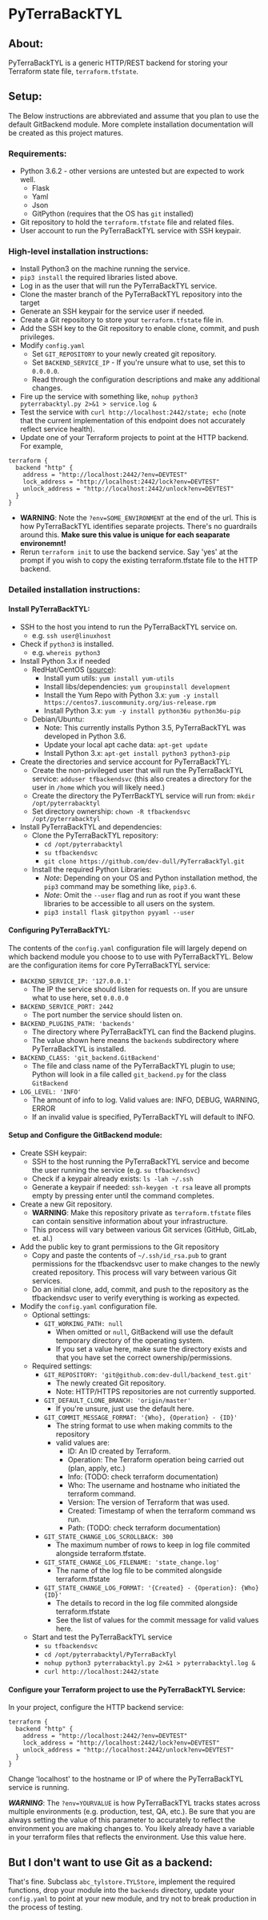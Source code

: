 # PyTerraBackTYL
## About:
PyTerraBackTYL is a generic HTTP/REST backend for storing your Terraform state file, `terraform.tfstate`.

## Setup:
The Below instructions are abbreviated and assume that you plan to use the default GitBackend module.
More complete installation documentation will be created as this project matures.

### Requirements:
- Python 3.6.2 - other versions are untested but are expected to work well.
  - Flask
  - Yaml
  - Json
  - GitPython (requires that the OS has `git` installed)
- Git repository to hold the `terraform.tfstate` file and related files.
- User account to run the PyTerraBackTYL service with SSH keypair.

### High-level installation instructions:
- Install Python3 on the machine running the service.
- `pip3 install` the required libraries listed above.
- Log in as the user that will run the PyTerraBackTYL service.
- Clone the master branch of the PyTerraBackTYL repository into the target
- Generate an SSH keypair for the service user if needed.
- Create a Git repository to store your `terraform.tfstate` file in.
- Add the SSH key to the Git repository to enable clone, commit, and push privileges.
- Modify `config.yaml`
  - Set `GIT_REPOSITORY` to your newly created git repository.
  - Set `BACKEND_SERVICE_IP` - If you're unsure what to use, set this to `0.0.0.0`.
  - Read through the configuration descriptions and make any additional changes.
- Fire up the service with something like, `nohup python3 pyterrabacktyl.py 2>&1 > service.log &`
- Test the service with `curl http://localhost:2442/state; echo` (note that the current implementation of this endpoint does not accurately reflect service health).
- Update one of your Terraform projects to point at the HTTP backend. For example,
```buildoutcfg
terraform {
  backend "http" {
    address = "http://localhost:2442/?env=DEVTEST"
    lock_address = "http://localhost:2442/lock?env=DEVTEST"
    unlock_address = "http://localhost:2442/unlock?env=DEVTEST"
  }
}
```
- **WARNING**: Note the `?env=SOME_ENVIRONMENT` at the end of the url. This is how PyTerraBackTYL identifies separate projects. There's no guardrails around this. **Make sure this value is unique for each seaparate environemnt!**
- Rerun `terraform init` to use the backend service. Say 'yes' at the prompt if you wish to copy the existing terraform.tfstate file to the HTTP backend.

### Detailed installation instructions:
#### Install PyTerraBackTYL:
- SSH to the host you intend to run the PyTerraBackTYL service on.
  - e.g. `ssh user@linuxhost`
- Check if `python3` is installed.
  - e.g. `whereis python3`
- Install Python 3.x if needed
  - RedHat/CentOS ([source](https://www.digitalocean.com/community/tutorials/how-to-install-python-3-and-set-up-a-local-programming-environment-on-centos-7)): 
    - Install yum utils: `yum install yum-utils`
    - Install libs/dependencies: `yum groupinstall development`
    - Install the Yum Repo with Python 3.x: `yum -y install https://centos7.iuscommunity.org/ius-release.rpm`
    - Install Python 3.x: `yum -y install python36u python36u-pip`
  - Debian/Ubuntu:
    - Note: This currently installs Python 3.5, PyTerraBackTYL was developed in Python 3.6.
    - Update your local apt cache data: `apt-get update`
    - Install Python 3.x: `apt-get install python3 python3-pip`
- Create the directories and service account for PyTerraBackTYL:
    - Create the non-privileged user that will run the PyTerraBackTYL service: `adduser tfbackendsvc` (this also creates a directory for the user in `/home` which you will likely need.)
    - Create the directory the PyTerrBackTYL service will run from: `mkdir /opt/pyterrabacktyl`
    - Set directory ownership: `chown -R tfbackendsvc /opt/pyterrabacktyl`
- Install PyTerraBackTYL and dependencies:
    - Clone the PyTerraBackTYL repository:
      - `cd /opt/pyterrabacktyl`
      - `su tfbackendsvc`
      - `git clone https://github.com/dev-dull/PyTerraBackTyl.git`
    - Install the required Python Libraries: 
      - _Note_: Depending on your OS and Python installation method, the `pip3` command may be something like, `pip3.6`.
      - _Note_: Omit the `--user` flag and run as root if you want these libraries to be accessible to all users on the system.
      - `pip3 install flask gitpython pyyaml --user`

#### Configuring PyTerraBackTYL:
The contents of the `config.yaml` configuration file will largely depend on which backend module you choose to
to use with PyTerraBackTYL. Below are the configuration items for core PyTerraBackTYL service:

- `BACKEND_SERVICE_IP: '127.0.0.1'`
  - The IP the service should listen for requests on. If you are unsure what to use here, set `0.0.0.0`
- `BACKEND_SERVICE_PORT: 2442`
  - The port number the service should listen on.
- `BACKEND_PLUGINS_PATH: 'backends'`
  - The directory where PyTerraBackTYL can find the Backend plugins.
  - The value shown here means the `backends` subdirectory where PyTerraBackTYL is installed.
- `BACKEND_CLASS: 'git_backend.GitBackend'`
  - The file and class name of the PyTerraBackTYL plugin to use; Python will look in a file called `git_backend.py`
  for the class `GitBackend`
- `LOG_LEVEL: 'INFO'` 
  - The amount of info to log. Valid values are: INFO, DEBUG, WARNING, ERROR
  - If an invalid value is specified, PyTerraBackTYL will default to INFO.
  
#### Setup and Configure the GitBackend module:
- Create SSH keypair:
  - SSH to the host running the PyTerraBackTYL service and become the user running the service (e.g. `su tfbackendsvc`) 
  - Check if a keypair already exists: `ls -lah ~/.ssh`
  - Generate a keypair if needed: `ssh-keygen -t rsa` leave all prompts empty by pressing enter until the command completes.
- Create a new Git repository.
  - **WARNING**: Make this repository private as `terraform.tfstate` files can contain sensitive information about your infrastructure.
  - This process will vary between various Git services (GitHub, GitLab, et. al.)
- Add the public key to grant permissions to the Git repository
  - Copy and paste the contents of `~/.ssh/id_rsa.pub` to grant permissions for the tfbackendsvc user to make changes to the newly created repository. This process will vary between various Git services.
  - Do an initial clone, add, commit, and push to the repository as the tfbackendsvc user to verify everything is working as expected.
- Modify the `config.yaml` configuration file.
  - Optional settings:
    - `GIT_WORKING_PATH: null` 
      - When omitted or `null`, GitBackend will use the default temporary directory of the operating system.
      - If you set a value here, make sure the directory exists and that you have set the correct ownership/permissions.
  - Required settings:
    - `GIT_REPOSITORY: 'git@github.com:dev-dull/backend_test.git'`
      - The newly created Git repository.
      - Note: HTTP/HTTPS repositories are not currently supported.
    - `GIT_DEFAULT_CLONE_BRANCH: 'origin/master'`
      - If you're unsure, just use the default here.
    - `GIT_COMMIT_MESSAGE_FORMAT: '{Who}, {Operation} - {ID}'`
      - The string format to use when making commits to the repository
      - valid values are:
        - ID: An ID created by Terraform.
        - Operation: The Terraform operation being carried out (plan, apply, etc.)
        - Info: (TODO: check terraform documentation) 
        - Who: The username and hostname who initiated the terraform command.
        - Version: The version of Terraform that was used.
        - Created: Timestamp of when the terraform command ws run.
        - Path: (TODO: check terraform documentation)
    - `GIT_STATE_CHANGE_LOG_SCROLLBACK: 300`
      - The maximum number of rows to keep in log file commited alongside terraform.tfstate.
    - `GIT_STATE_CHANGE_LOG_FILENAME: 'state_change.log'`
      - The name of the log file to be commited alongside terraform.tfstate
    - `GIT_STATE_CHANGE_LOG_FORMAT: '{Created} - {Operation}: {Who} {ID}'`
      - The details to record in the log file commited alongside terraform.tfstate
      - See the list of values for the commit message for valid values here.
  - Start and test the PyTerraBackTYL service
    - `su tfbackendsvc`
    - `cd /opt/pyterrabacktyl/PyTerraBackTyl`
    - `nohup python3 pyterrabacktyl.py 2>&1 > pyterrabacktyl.log &`
    - `curl http://localhost:2442/state`
    
#### Configure your Terraform project to use the PyTerraBackTYL Service:
In your project, configure the HTTP backend service:
```
terraform {
  backend "http" {
    address = "http://localhost:2442/?env=DEVTEST"
    lock_address = "http://localhost:2442/lock?env=DEVTEST"
    unlock_address = "http://localhost:2442/unlock?env=DEVTEST"
  }
}
```

Change 'localhost' to the hostname or IP of where the PyTerraBackTYL service is running.

***WARNING***: The `?env=YOURVALUE` is how PyTerraBackTYL tracks states across multiple environments (e.g. production, test, QA, etc.). Be sure that you are always setting the value of this parameter to accurately to reflect the environment you are making changes to. You likely already have a variable in your terraform files that reflects the environment. Use this value here.

## But I don't want to use Git as a backend:
That's fine. Subclass `abc_tylstore.TYLStore`, implement the required functions, drop your module into the `backends` directory, update your `config.yaml` to point at your new module, and try not to break production in the process of testing.
